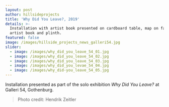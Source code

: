 ```yaml
---
layout: post
author: hillsideprojects
title: 'Why Did You Leave?, 2019'
details: >-
  Installation with artist book presented on cardboard table, map on fabric,
  artist book and plinth.
featured: false
image: /images/hillside_projects_news_galleri54.jpg
slider:
  - image: /images/why_did_you_leave_54_01.jpg
  - image: /images/why_did_you_leave_54_02.jpg
  - image: /images/why_did_you_leave_54_03.jpg
  - image: /images/why_did_you_levae_54_04.jpg
  - image: /images/why_did-you_leave_54_05.jpg
---
```

Installation presented as part of the solo exhibition _Why Did You Leave?_ at Galleri 54, Gothenburg.

> Photo credit: Hendrik Zeitler
